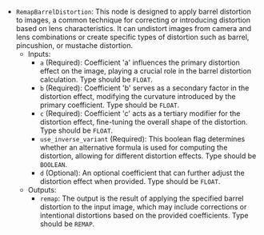 - `RemapBarrelDistortion`: This node is designed to apply barrel distortion to images, a common technique for correcting or introducing distortion based on lens characteristics. It can undistort images from camera and lens combinations or create specific types of distortion such as barrel, pincushion, or mustache distortion.
    - Inputs:
        - `a` (Required): Coefficient 'a' influences the primary distortion effect on the image, playing a crucial role in the barrel distortion calculation. Type should be `FLOAT`.
        - `b` (Required): Coefficient 'b' serves as a secondary factor in the distortion effect, modifying the curvature introduced by the primary coefficient. Type should be `FLOAT`.
        - `c` (Required): Coefficient 'c' acts as a tertiary modifier for the distortion effect, fine-tuning the overall shape of the distortion. Type should be `FLOAT`.
        - `use_inverse_variant` (Required): This boolean flag determines whether an alternative formula is used for computing the distortion, allowing for different distortion effects. Type should be `BOOLEAN`.
        - `d` (Optional): An optional coefficient that can further adjust the distortion effect when provided. Type should be `FLOAT`.
    - Outputs:
        - `remap`: The output is the result of applying the specified barrel distortion to the input image, which may include corrections or intentional distortions based on the provided coefficients. Type should be `REMAP`.
